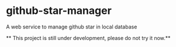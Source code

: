 # github-star-manager
A web service to manage github star in local database

** This project is still under development, please do not try it now.**

